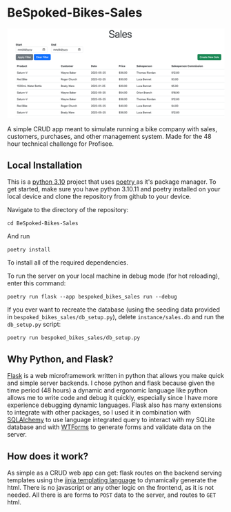 # BeSpoked-Bikes-Sales

![sales demo](sales_demo.png)

A simple CRUD app meant to simulate running a bike company with sales, customers, purchases, and other management system. Made for the 48 hour technical challenge for Profisee. 

## Local Installation 
This is a [python 3.10](https://www.python.org/downloads/release/python-3100/) project that uses [ poetry ]( https://python-poetry.org/ ) as it's package manager. To get started, make sure you have python 3.10.11 and poetry installed on your local device and clone the repository from github to your device. 

Navigate to the directory of the repository:
```shell
cd BeSpoked-Bikes-Sales
```
And run
```shell
poetry install
```
To install all of the required dependencies. 

To run the server on your local machine in debug mode (for hot reloading), enter this command:
```shell
poetry run flask --app bespoked_bikes_sales run --debug
```

If you ever want to recreate the database (using the seeding data provided in `bespoked_bikes_sales/db_setup.py`), delete `instance/sales.db` and run the `db_setup.py` script:
```shell
poetry run bespoked_bikes_sales/db_setup.py
```

## Why Python, and Flask?
[Flask](https://flask.palletsprojects.com/en/2.3.x/) is a web microframework written in python that allows you make quick and simple server backends. I chose python and flask because given the time period (48 hours) a dynamic and ergonomic language like python allows me to write code and debug it quickly, especially since I have more experience debugging dynamic languages. Flask also has many extensions to integrate with other packages, so I used it in combination with [SQLAlchemy](https://www.sqlalchemy.org/) to use language integrated query to interact with my SQLite database and with [WTForms](https://wtforms.readthedocs.io/en/3.0.x/) to generate forms and validate data on the server. 

## How does it work?
As simple as a CRUD web app can get: flask routes on the backend serving templates using the [jinja templating language](https://jinja.palletsprojects.com/en/3.1.x/) to dynamically generate the html. There is no javascript or any other logic on the frontend, as it is not needed. All there is are forms to `POST` data to the server, and routes to `GET` html. 
